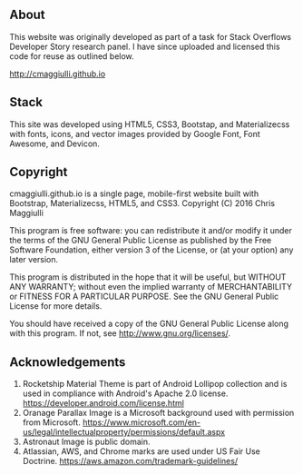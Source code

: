 ## About
This website was originally developed as part of a task for Stack Overflows Developer Story research panel.  I have since uploaded and 
licensed this code for reuse as outlined below.

http://cmaggiulli.github.io

## Stack
This site was developed using HTML5, CSS3, Bootstap, and Materializecss with fonts, icons, and vector images provided by Google Font,
Font Awesome, and Devicon. 
## Copyright
cmaggiulli.github.io is a single page, mobile-first website built with Bootstrap, Materializecss, HTML5, and CSS3. 
Copyright (C) 2016  Chris Maggiulli

This program is free software: you can redistribute it and/or modify
it under the terms of the GNU General Public License as published by
the Free Software Foundation, either version 3 of the License, or
(at your option) any later version.

This program is distributed in the hope that it will be useful,
but WITHOUT ANY WARRANTY; without even the implied warranty of
MERCHANTABILITY or FITNESS FOR A PARTICULAR PURPOSE.  See the
GNU General Public License for more details.

You should have received a copy of the GNU General Public License
along with this program.  If not, see <http://www.gnu.org/licenses/>.
## Acknowledgements
1. Rocketship Material Theme is part of Android Lollipop collection and is used in compliance with Android's Apache 2.0 license.
https://developer.android.com/license.html
2. Oranage Parallax Image is a Microsoft background used with permission from Microsoft.
https://www.microsoft.com/en-us/legal/intellectualproperty/permissions/default.aspx
3. Astronaut Image is public domain.
4. Atlassian, AWS, and Chrome marks are used under US Fair Use Doctrine.
https://aws.amazon.com/trademark-guidelines/
